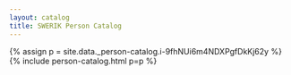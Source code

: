 ```yaml
---
layout: catalog
title: SWERIK Person Catalog
---
```

{% assign p = site.data._person-catalog.i-9fhNUi6m4NDXPgfDkKj62y %}
{% include person-catalog.html p=p %}

